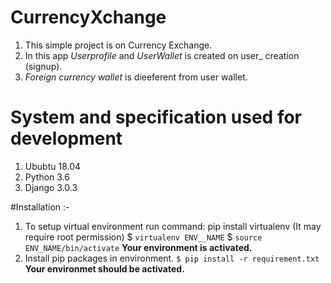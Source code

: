 # CurrencyXchange
1) This simple project is on Currency Exchange. 
2) In this app *Userprofile* and *UserWallet* is created on user_ creation (signup).
3) *Foreign currency wallet* is dieeferent from user wallet.

# System and specification used for development
1) Ububtu 18.04
2) Python 3.6
3) Django 3.0.3

#Installation :-
	
1) To setup virtual environment run command:
  pip install virtualenv (It may require root permission)
  $ `virtualenv ENV__NAME`
  $ `source ENV_NAME/bin/activate`
  **Your environment is activated.**
2) Install pip packages in environment.
   `$ pip install -r requirement.txt`
  **Your environmet should be activated.**



